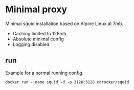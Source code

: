 # Minimal  proxy

Minimal squid installation based on Alpine Linux at 7mb.

* Caching limited to 128mb
* Absolute minimal config
* Logging disabled

## run

Example for a normal running config.

```
docker run --name squid -d -p 3128:3128 cdrocker/squid
```
